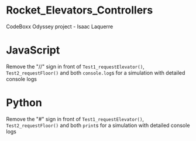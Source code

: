 # Rocket_Elevators_Controllers
CodeBoxx Odyssey project - Isaac Laquerre

# JavaScript
Remove the "//" sign in front of `Test1_requestElevator()`, `Test2_requestFloor()` and both `console.log`s for a simulation with detailed console logs

# Python
Remove the "#" sign in front of `Test1_requestElevator()`, `Test2_requestFloor()` and both `print`s for a simulation with detailed console logs

